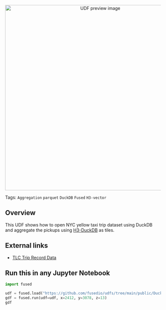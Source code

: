 <!--fused:preview-->
<p align="center"><img src="https://fused-magic.s3.us-west-2.amazonaws.com/thumbnails/udfs-staging/DuckDB_H3_Example_Tile.png" width="600" alt="UDF preview image"></p>

<!--fused:tags-->
Tags:  `Aggregation` `parquet` `DuckDB` `Fused` `H3-vector`

<!--fused:readme-->
## Overview

This UDF shows how to open NYC yellow taxi trip dataset using DuckDB and aggregate the pickups using [H3-DuckDB](https://github.com/isaacbrodsky/h3-duckdb) as tiles.

## External links

- [TLC Trip Record Data](https://www.nyc.gov/site/tlc/about/tlc-trip-record-data.page)

## Run this in any Jupyter Notebook

```python
import fused

udf = fused.load("https://github.com/fusedio/udfs/tree/main/public/DuckDB_H3_Example_Tile")
gdf = fused.run(udf=udf, x=2412, y=3078, z=13)
gdf
```

